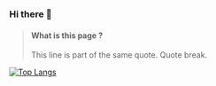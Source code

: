 ### Hi there 👋
> #### What is this page ?
> This line is part of the same quote.
Quote break.

[![Top Langs](https://github-readme-stats.vercel.app/api/top-langs/?username=tc-dom&layout=compact)](https://github.com/tc-dom/github-readme-stats)
<!--
**tc-dom/tc-dom** is a ✨ _special_ ✨ repository because its `README.md` (this file) appears on your GitHub profile.

Here are some ideas to get you started:

- 🔭 I’m currently working on ...
- 🌱 I’m currently learning ...
- 👯 I’m looking to collaborate on ...
- 🤔 I’m looking for help with ...
- 💬 Ask me about ...
- 📫 How to reach me: ...
- 😄 Pronouns: ...
- ⚡ Fun fact: ...
-->
